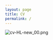 ```yaml
---
layout: page
title: CV
permalink: /
---
```


![cv-HL-new_00.png](https://s2.loli.net/2023/10/22/6ej5WdHVEkUoatr.png)
